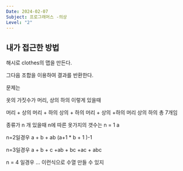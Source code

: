 ```yaml
---
Date: 2024-02-07
Subject: 프로그래머스 -의상
Level: "2"
---
```

## 내가 접근한 방법
해시로 clothes의 맵을 만든다.

그다음 조합을 이용하여 결과를 반환한다.

문제는 

옷의 가짓수가 머리, 상의 하의 이렇게 있을때

머리 + 상의
머리 + 하의
상의 + 하의
머리 + 상의 +하의
머리
상의
하의
총 7개임

종류가 n 개 있을때
n에 따른 옷가지의 갯수는
n  = 1
a

n=2일경우
a + b + ab 
(a+1 * b + 1 )-1

n=3일경우
a + b + c +ab + bc +ac + abc

n = 4 일경우
... 이런식으로 수열 만들 수 있지